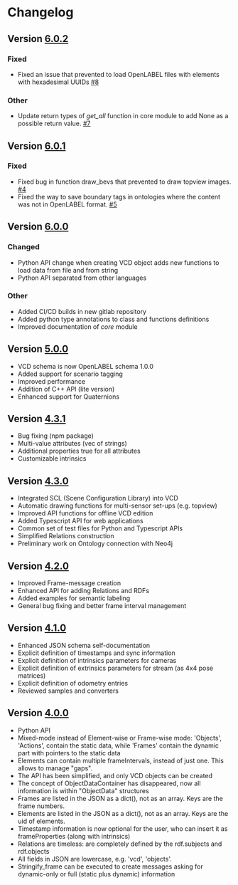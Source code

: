 # Changelog

<!-- towncrier release notes start -->

## Version [6.0.2](https://pypi.org/project/vcd/6.0.2)

### Fixed

- Fixed an issue that prevented to load OpenLABEL files with elements with hexadesimal UUIDs [#8](https://gitlab.com/vicomtech/v4/libraries/vcd/vcd-python/-/issues/8)

### Other

- Update return types of *get_all* function in core module to add None as a possible return value. [#7](https://gitlab.com/vicomtech/v4/libraries/vcd/vcd-python/-/issues/7)


## Version [6.0.1](https://pypi.org/project/vcd/6.0.1)

### Fixed

- Fixed bug in function draw_bevs that prevented to draw topview images. [#4](https://gitlab.com/vicomtech/v4/libraries/vcd/vcd-python/-/issues/4)
- Fixed the way to save boundary tags in ontologies where the content  was not in OpenLABEL format. [#5](https://gitlab.com/vicomtech/v4/libraries/vcd/vcd-python/-/issues/5)


## Version [6.0.0](https://pypi.org/project/vcd/6.0.0)

### Changed

- Python API change when creating VCD object adds  new functions to load data from file and from string
- Python API separated from other languages

### Other

- Added CI/CD builds in new gitlab repository
- Added python type annotations to class and functions definitions
- Improved documentation of _core_ module


## Version [5.0.0](https://pypi.org/project/vcd/5.0.0/)

- VCD schema is now OpenLABEL schema 1.0.0
- Added support for scenario tagging
- Improved performance
- Addition of C++ API (lite version)
- Enhanced support for Quaternions

## Version [4.3.1](https://pypi.org/project/vcd/4.3.1/)

- Bug fixing (npm package)
- Multi-value attributes (vec of strings)
- Additional properties true for all attributes
- Customizable intrinsics

## Version [4.3.0](https://pypi.org/project/vcd/4.3.0/)

- Integrated SCL (Scene Configuration Library) into VCD
- Automatic drawing functions for multi-sensor set-ups (e.g. topview)
- Improved API functions for offline VCD edition
- Added Typescript API for web applications
- Common set of test files for Python and Typescript APIs
- Simplified Relations construction
- Preliminary work on Ontology connection with Neo4j

## Version [4.2.0](https://pypi.org/project/vcd/4.2.0/)

- Improved Frame-message creation
- Enhanced API for adding Relations and RDFs
- Added examples for semantic labeling
- General bug fixing and better frame interval management

## Version [4.1.0](https://pypi.org/project/vcd/4.1.0/)

- Enhanced JSON schema self-documentation
- Explicit definition of timestamps and sync information
- Explicit definition of intrinsics parameters for cameras
- Explicit definition of extrinsics parameters for stream (as 4x4 pose matrices)
- Explicit definition of odometry entries
- Reviewed samples and converters

## Version [4.0.0](https://pypi.org/project/vcd/4.0.0/)

- Python API
- Mixed-mode instead of Element-wise or Frame-wise mode: 'Objects', 'Actions', contain the static data, while 'Frames' contain the dynamic part with pointers to the static data
- Elements can contain multiple frameIntervals, instead of just one. This allows to manage "gaps".
- The API has been simplified, and only VCD objects can be created
- The concept of ObjectDataContainer has disappeared, now all information is within "ObjectData" structures
- Frames are listed in the JSON as a dict(), not as an array. Keys are the frame numbers.
- Elements are listed in the JSON as a dict(), not as an array. Keys are the uid of elements.
- Timestamp information is now optional for the user, who can insert it as frameProperties (along with intrinsics)
- Relations are timeless: are completely defined by the rdf.subjects and rdf.objects
- All fields in JSON are lowercase, e.g. 'vcd', 'objects'.
- Stringify_frame can be executed to create messages asking for dynamic-only or full (static plus dynamic) information

